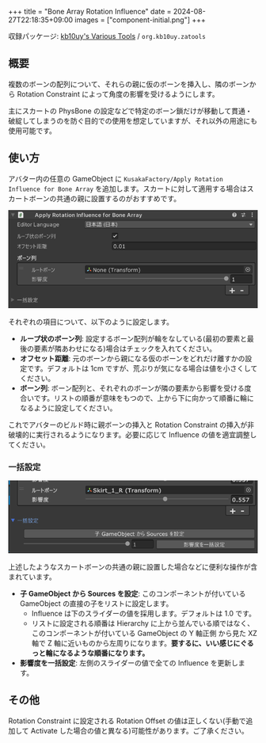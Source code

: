 +++
title = "Bone Array Rotation Influence"
date = 2024-08-27T22:18:35+09:00
images = ["component-initial.png"]
+++

収録パッケージ: [kb10uy's Various Tools](https://github.com/kb10uy/kb10uy-zatools) / `org.kb10uy.zatools`

## 概要

複数のボーンの配列について、それらの親に仮のボーンを挿入し、隣のボーンから Rotation Constraint によって角度の影響を受けるようにします。

主にスカートの PhysBone の設定などで特定のボーン鎖だけが移動して貫通・破綻してしまうのを防ぐ目的での使用を想定していますが、それ以外の用途にも使用可能です。

## 使い方

アバター内の任意の GameObject に `KusakaFactory/Apply Rotation Influence for Bone Array` を追加します。スカートに対して適用する場合はスカートボーンの共通の親に設置するのがおすすめです。

![Component View](./component-initial.png?width=480px "コンポーネント追加直後の状態")

それぞれの項目について、以下のように設定します。

* **ループ状のボーン列**: 設定するボーン配列が輪をなしている(最初の要素と最後の要素が隣あわせになる)場合はチェックを入れてください。
* **オフセット距離**: 元のボーンから親になる仮のボーンをどれだけ離すかの設定です。デフォルトは 1cm ですが、荒ぶりが気になる場合は値を小さくしてください。
* **ボーン列**: ボーン配列と、それぞれのボーンが隣の要素から影響を受ける度合いです。リストの順番が意味をもつので、上から下に向かって順番に輪になるように設定してください。

これでアバターのビルド時に親ボーンの挿入と Rotation Constraint の挿入が非破壊的に実行されるようになります。必要に応じて Influence の値を適宜調整してください。

### 一括設定

![Sources Manipulation](./sources-manipulation.png?width=480px "Sources Manipulation を開いた状態")

上述したようなスカートボーンの共通の親に設置した場合などに便利な操作が含まれています。

* **子 GameObject から Sources を設定**: このコンポーネントが付いている GameObject の直接の子をリストに設定します。
    - Influence は下のスライダーの値を採用します。デフォルトは 1.0 です。
    - リストに設定される順番は Hierarchy に上から並んでいる順ではなく、このコンポーネントが付いている GameObject の Y 軸正側 から見た XZ 軸で Z 軸に近いものから左周りになります。**要するに、いい感じにぐるっと輪になるような順番になります。**
* **影響度を一括設定**: 左側のスライダーの値で全ての Influence を更新します。

## その他

Rotation Constraint に設定される Rotation Offset の値は正しくない(手動で追加して Activate した場合の値と異なる)可能性があります。ご了承ください。
